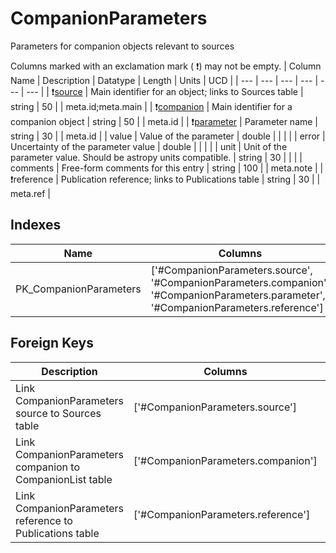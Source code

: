 # CompanionParameters
Parameters for companion objects relevant to sources


Columns marked with an exclamation mark ( :exclamation:) may not be empty.
| Column Name | Description | Datatype | Length | Units  | UCD |
| --- | --- | --- | --- | --- | --- |
| :exclamation:<u>source</u> | Main identifier for an object; links to Sources table | string | 50 |  | meta.id;meta.main  |
| :exclamation:<u>companion</u> | Main identifier for a companion object | string | 50 |  | meta.id  |
| :exclamation:<u>parameter</u> | Parameter name | string | 30 |  | meta.id  |
| value | Value of the parameter | double |  |  |   |
| error | Uncertainty of the parameter value | double |  |  |   |
| unit | Unit of the parameter value. Should be astropy units compatible. | string | 30 |  |   |
| comments | Free-form comments for this entry | string | 100 |  | meta.note  |
| :exclamation:reference | Publication reference; links to Publications table | string | 30 |  | meta.ref  |

## Indexes
| Name | Columns | Description |
| --- | --- | --- |
| PK_CompanionParameters | ['#CompanionParameters.source', '#CompanionParameters.companion', '#CompanionParameters.parameter', '#CompanionParameters.reference'] | Primary key for CompanionParameters table |

## Foreign Keys
| Description | Columns | Referenced Columns |
| --- | --- | --- |
| Link CompanionParameters source to Sources table | ['#CompanionParameters.source'] | ['#Sources.source'] |
| Link CompanionParameters companion to CompanionList table | ['#CompanionParameters.companion'] | ['#CompanionList.companion'] |
| Link CompanionParameters reference to Publications table | ['#CompanionParameters.reference'] | ['#Publications.reference'] |
